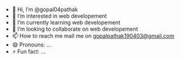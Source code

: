 - 👋 Hi, I’m @gopal04pathak
- 👀 I’m interested in web developement 
- 🌱 I’m currently learning web developement 
- 💞️ I’m looking to collaborate on web developement 
- 📫 How to reach me mail me on gopalpathak190403@gmail.com      
- 😄 Pronouns: ...
- ⚡ Fun fact: ...

<!---
gopal04pathak/gopal04pathak is a ✨ special ✨ repository because its `README.md` (this file) appears on your GitHub profile.
You can click the Preview link to take a look at your changes.
--->
